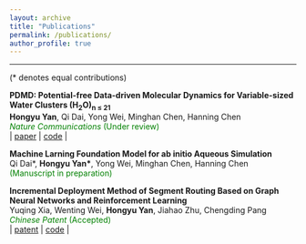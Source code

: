 ```yaml
---
layout: archive
title: "Publications"
permalink: /publications/
author_profile: true
---
```


---
(* denotes equal contributions)  

**PDMD: Potential-free Data-driven Molecular Dynamics for Variable-sized Water Clusters (H<sub>2</sub>O)<sub>n ≤ 21</sub>**  
**Hongyu Yan**, Qi Dai, Yong Wei, Minghan Chen, Hanning Chen   
<span style="color:green; font-style:italic;">Nature Communications</span> <span style="color:green;">(Under review)</span>  
| [paper](https://arxiv.org/pdf/2412.04442)
| [code](https://github.com/TACC/PDMD/tree/main?tab=readme-ov-file) |

**Machine Larning Foundation Model for ab initio Aqueous Simulation**  
Qi Dai\*, **Hongyu Yan\***, Yong Wei, Minghan Chen, Hanning Chen   
<span style="color:green;">(Manuscript in preparation)</span>  

**Incremental Deployment Method of Segment Routing Based on Graph Neural Networks and Reinforcement Learning** <br>
Yuqing Xia, Wenting Wei, **Hongyu Yan**, Jiahao Zhu, Chengding Pang <br>
<span style="color:green; font-style:italic;">Chinese Patent</span> <span style="color:green;">(Accepted)</span>  
| [patent](https://github.com/01Yan/hyyan.github.io/raw/master/files/patent.pdf)
| [code](https://github.com/YQ-XiaMLTech/SRv6-GNN) |
